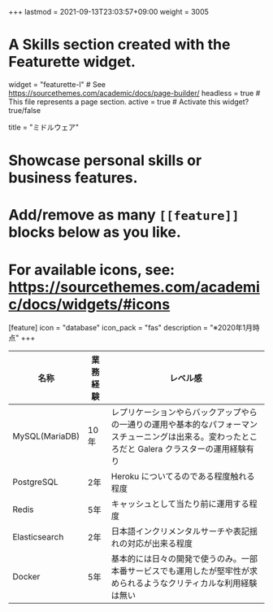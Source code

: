 +++
lastmod = 2021-09-13T23:03:57+09:00
weight = 3005
# A Skills section created with the Featurette widget.
widget = "featurette-l"  # See https://sourcethemes.com/academic/docs/page-builder/
headless = true  # This file represents a page section.
active = true  # Activate this widget? true/false

title = "ミドルウェア"

# Showcase personal skills or business features.
# 
# Add/remove as many `[[feature]]` blocks below as you like.
# 
# For available icons, see: https://sourcethemes.com/academic/docs/widgets/#icons

[feature]
  icon = "database"
  icon_pack = "fas"
  description = "※2020年1月時点"
+++

| 名称           | 業務経験 | レベル感                                                                      |
|--------------|------|---------------------------------------------------------------------------|
| MySQL(MariaDB) | 10年 | レプリケーションやらバックアップやらの一通りの運用や基本的なパフォーマンスチューニングは出来る。変わったところだと Galera クラスターの運用経験有り |
| PostgreSQL     | 2年  | Heroku についてるのである程度触れる程度                                       |
| Redis          | 5年  | キャッシュとして当たり前に運用する程度                                        |
| Elasticsearch  | 2年  | 日本語インクリメンタルサーチや表記揺れの対応が出来る程度                      |
| Docker         | 5年  | 基本的には日々の開発で使うのみ。一部本番サービスでも運用したが堅牢性が求められるようなクリティカルな利用経験は無い |
